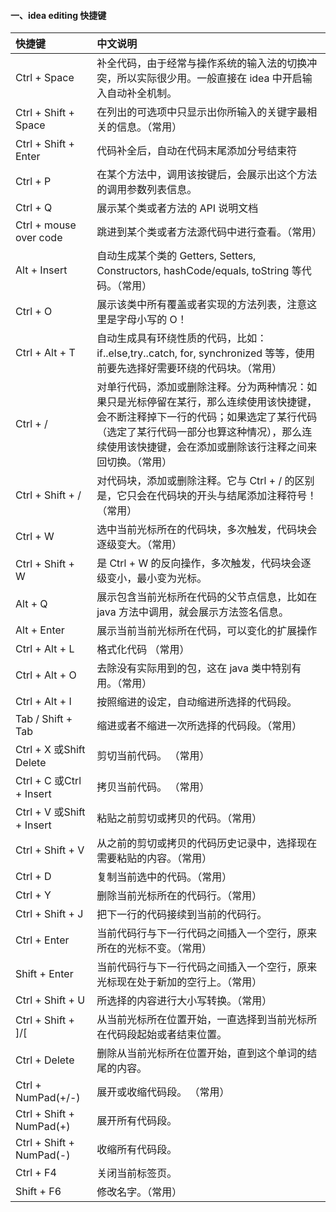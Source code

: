 #### 一、idea editing 快捷键

| 快捷键                    | 中文说明                                                     |
| :------------------------ | :----------------------------------------------------------- |
| Ctrl + Space              | 补全代码，由于经常与操作系统的输入法的切换冲突，所以实际很少用。一般直接在 idea 中开启输入自动补全机制。 |
| Ctrl + Shift + Space      | 在列出的可选项中只显示出你所输入的关键字最相关的信息。（常用） |
| Ctrl + Shift + Enter      | 代码补全后，自动在代码末尾添加分号结束符                     |
| Ctrl + P                  | 在某个方法中，调用该按键后，会展示出这个方法的调用参数列表信息。 |
| Ctrl + Q                  | 展示某个类或者方法的 API 说明文档                            |
| Ctrl + mouse over code    | 跳进到某个类或者方法源代码中进行查看。（常用）               |
| Alt + Insert              | 自动生成某个类的 Getters, Setters, Constructors, hashCode/equals, toString 等代码。（常用） |
| Ctrl + O                  | 展示该类中所有覆盖或者实现的方法列表，注意这里是字母小写的 O！ |
| Ctrl + Alt + T            | 自动生成具有环绕性质的代码，比如：if..else,try..catch, for, synchronized 等等，使用前要先选择好需要环绕的代码块。（常用） |
| Ctrl + /                  | 对单行代码，添加或删除注释。分为两种情况：如果只是光标停留在某行，那么连续使用该快捷键，会不断注释掉下一行的代码；如果选定了某行代码（选定了某行代码一部分也算这种情况），那么连续使用该快捷键，会在添加或删除该行注释之间来回切换。（常用） |
| Ctrl + Shift + /          | 对代码块，添加或删除注释。它与 Ctrl + / 的区别是，它只会在代码块的开头与结尾添加注释符号！（常用） |
| Ctrl + W                  | 选中当前光标所在的代码块，多次触发，代码块会逐级变大。（常用） |
| Ctrl + Shift + W          | 是 Ctrl + W 的反向操作，多次触发，代码块会逐级变小，最小变为光标。 |
| Alt + Q                   | 展示包含当前光标所在代码的父节点信息，比如在 java 方法中调用，就会展示方法签名信息。 |
| Alt + Enter               | 展示当前当前光标所在代码，可以变化的扩展操作                 |
| Ctrl + Alt + L            | 格式化代码 （常用）                                          |
| Ctrl + Alt + O            | 去除没有实际用到的包，这在 java 类中特别有用。（常用）       |
| Ctrl + Alt + I            | 按照缩进的设定，自动缩进所选择的代码段。                     |
| Tab / Shift + Tab         | 缩进或者不缩进一次所选择的代码段。（常用）                   |
| Ctrl + X 或Shift Delete   | 剪切当前代码。 （常用）                                      |
| Ctrl + C 或Ctrl + Insert  | 拷贝当前代码。 （常用）                                      |
| Ctrl + V 或Shift + Insert | 粘贴之前剪切或拷贝的代码。（常用）                           |
| Ctrl + Shift + V          | 从之前的剪切或拷贝的代码历史记录中，选择现在需要粘贴的内容。（常用） |
| Ctrl + D                  | 复制当前选中的代码。（常用）                                 |
| Ctrl + Y                  | 删除当前光标所在的代码行。（常用）                           |
| Ctrl + Shift + J          | 把下一行的代码接续到当前的代码行。                           |
| Ctrl + Enter              | 当前代码行与下一行代码之间插入一个空行，原来所在的光标不变。（常用） |
| Shift + Enter             | 当前代码行与下一行代码之间插入一个空行，原来光标现在处于新加的空行上。（常用） |
| Ctrl + Shift + U          | 所选择的内容进行大小写转换。（常用）                         |
| Ctrl + Shift + ]/[        | 从当前光标所在位置开始，一直选择到当前光标所在代码段起始或者结束位置。 |
| Ctrl + Delete             | 删除从当前光标所在位置开始，直到这个单词的结尾的内容。       |
| Ctrl + NumPad(+/-)        | 展开或收缩代码段。 （常用）                                  |
| Ctrl + Shift + NumPad(+)  | 展开所有代码段。                                             |
| Ctrl + Shift + NumPad(-)  | 收缩所有代码段。                                             |
| Ctrl + F4                 | 关闭当前标签页。                                             |
| Shift + F6                | 修改名字。（常用）                                           |

